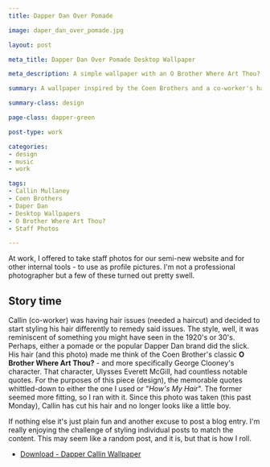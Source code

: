 ```yaml
---
title: Dapper Dan Over Pomade

image: daper_dan_over_pomade.jpg

layout: post

meta_title: Dapper Dan Over Pomade Desktop Wallpaper

meta_description: A simple wallpaper with an O Brother Where Art Thou? film quote and stylish typography.

summary: A wallpaper inspired by the Coen Brothers and a co-worker's hair.

summary-class: design

page-class: dapper-green

post-type: work

categories:
- design
- music
- work

tags:
- Callin Mullaney
- Coen Brothers
- Daper Dan
- Desktop Wallpapers
- O Brother Where Art Thou?
- Staff Photos

---
```


At work, I offered to take staff photos for our semi-new website and for other internal tools - to use as profile pictures. I'm not a professional photographer but a few of these turned out pretty swell.

## Story time
Callin (co-worker) was having hair issues (needed a haircut) and decided to start styling his hair differently to remedy said issues. The style, well, it was reminiscent of something you might have seen in the 1920's or 30's. Perhaps, either a pomade or the popular Dapper Dan brand did the slick. His hair (and this photo) made me think of the Coen Brother's classic **O Brother Where Art Thou?** - and more specifically George Clooney's character. That character, Ulysses Everett McGill, had countless notable quotes. For the purposes of this piece (design), the memorable quotes whittled-down to either the one I used or "*How's My Hair*". The former seemed more fitting, so I ran with it. Since this photo was taken (this past Monday), Callin has cut his hair and no longer looks like a little boy.

If nothing else it's just plain fun and another excuse to post a blog entry. I'm really enjoying the challenge of styling individual posts to match the content. This may seem like a random post, and it is, but that is how I roll.

<ul class="downloads">
  <li><a href="/assets/downloads/blog/images/dappercallin.jpg">Download - Dapper Callin Wallpaper</a></li>
</ul>
